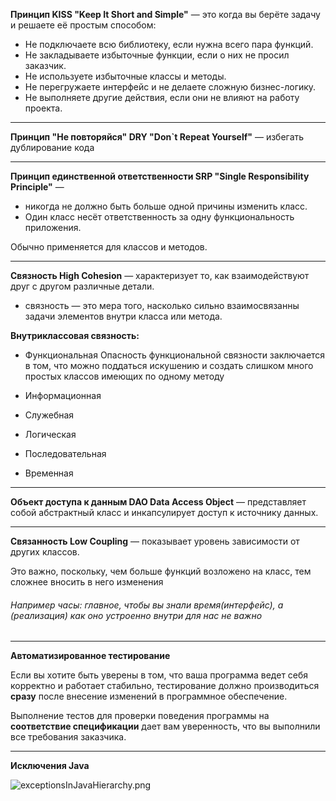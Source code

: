 **Принцип KISS "Keep It Short and Simple"** — это когда вы берёте задачу и решаете её простым способом:

- Не подключаете всю библиотеку, если нужна всего пара функций.
- Не закладываете избыточные функции, если о них не просил заказчик.
- Не используете избыточные классы и методы.
- Не перегружаете интерфейс и не делаете сложную бизнес-логику.
- Не выполняете другие действия, если они не влияют на работу проекта.

---

**Принцип "Не повторяйся" DRY "Don`t Repeat Yourself"** — избегать дублирование кода

---

**Принцип единственной ответственности SRP "Single Responsibility Principle"** — 
- никогда не должно быть больше одной причины изменить класс.
- Один класс несёт ответственность за одну функциональность приложения.

Обычно применяется для классов и методов.

---

**Связность High Cohesion** — характеризует то, как взаимодействуют друг с другом различные детали.
 
- связность — это мера того, насколько сильно взаимосвязанны задачи элементов внутри класса или метода.

**Внутриклассовая связность:**

- Функциональная 
    Опасность функциональной связности заключается в том, что можно поддаться искушению и создать слишком много простых 
классов имеющих по одному методу

- Информационная 
- Служебная 
- Логическая
- Последовательная 
- Временная 

---

**Объект доступа к данным DAO Data Access Object** — представляет собой абстрактный класс и инкапсулирует
доступ к источнику данных.

---

**Связанность Low Coupling** — показывает уровень зависимости от других классов.

Это важно, поскольку, чем больше функций возложено на класс, тем сложнее вносить в него
изменения

###### Например часы: главное, чтобы вы знали время(интерфейс), а (реализация) как оно устроенно внутри для нас не важно

---

**Автоматизированное тестирование**

Если вы хотите быть уверены в том, что ваша программа ведет себя корректно и работает стабильно, тестирование
должно производиться **сразу** после внесение изменений в программное обеспечение.

Выполнение тестов для проверки поведения программы на **соответствие спецификации** дает вам уверенность,
что вы выполнили все требования заказчика.

---

**Исключения Java**

![exceptionsInJavaHierarchy.png](src/main/resources/exceptionsInJavaHierarchy.png)
